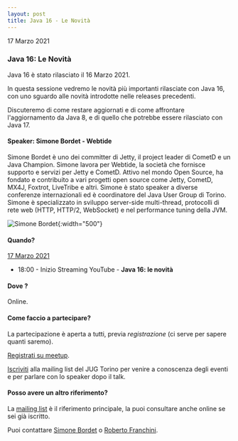```yaml
---
layout: post
title: Java 16 - Le Novità
---
```


17 Marzo 2021

### Java 16: Le Novità

Java 16 è stato rilasciato il 16 Marzo 2021.

In questa sessione vedremo le novità più importanti rilasciate con Java 16, con uno sguardo alle novità introdotte nelle releases precedenti.

Discuteremo di come restare aggiornati e di come affrontare l'aggiornamento da Java 8, e di quello che potrebbe essere rilasciato con Java 17.

#### Speaker: Simone Bordet - Webtide

Simone Bordet è uno dei committer di Jetty, il project leader di CometD e un Java Champion.
Simone lavora per Webtide, la società che fornisce supporto e servizi per Jetty e CometD.
Attivo nel mondo Open Source, ha fondato e contribuito a vari progetti open source come Jetty, CometD, MX4J, Foxtrot, LiveTribe e altri.
Simone è stato speaker a diverse conferenze internazionali ed è coordinatore del Java User Group di Torino.
Simone è specializzato in sviluppo server-side multi-thread, protocolli di rete web (HTTP, HTTP/2, WebSocket) e nel performance tuning della JVM.

![Simone Bordet](https://secure.meetupstatic.com/photos/event/4/7/a/f/highres_490338351.jpeg){:width="500"}

#### Quando?

<u>17 Marzo 2021</u>

* 18:00 - Inizio Streaming YouTube - **Java 16: le novità**

#### Dove ?

Online.

#### Come faccio a partecipare?

La partecipazione è aperta a tutti, previa *registrazione* (ci serve per sapere quanti saremo).

[Registrati su meetup](https://www.meetup.com/JUGTorino/events/276869917/).

[Iscriviti](/subscribe/) alla mailing list del JUG Torino per venire a conoscenza degli eventi e per parlare con lo speaker dopo il talk.

#### Posso avere un altro riferimento?

La [mailing list](https://groups.yahoo.com/groups/it-torino-java-jug) è il riferimento principale, la puoi consultare anche online se sei già iscritto.

Puoi contattare [Simone Bordet](/people/simonebordet/) o [Roberto Franchini](/people/robertofranchini/).
